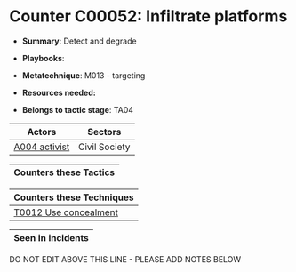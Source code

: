 # Counter C00052: Infiltrate platforms

* **Summary**: Detect and degrade

* **Playbooks**: 

* **Metatechnique**: M013 - targeting

* **Resources needed:** 

* **Belongs to tactic stage**: TA04


| Actors | Sectors |
| ------ | ------- |
| [A004 activist](../actors/A004.md) | Civil Society |



| Counters these Tactics |
| ---------------------- |



| Counters these Techniques |
| ------------------------- |
| [T0012 Use concealment](../techniques/T0012.md) |



| Seen in incidents |
| ----------------- |


DO NOT EDIT ABOVE THIS LINE - PLEASE ADD NOTES BELOW